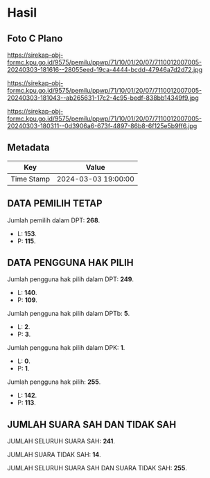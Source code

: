 # Hasil

## Foto C Plano

https://sirekap-obj-formc.kpu.go.id/9575/pemilu/ppwp/71/10/01/20/07/7110012007005-20240303-181616--28055eed-19ca-4444-bcdd-47946a7d2d72.jpg

https://sirekap-obj-formc.kpu.go.id/9575/pemilu/ppwp/71/10/01/20/07/7110012007005-20240303-181043--ab265631-17c2-4c95-bedf-838bb14349f9.jpg

https://sirekap-obj-formc.kpu.go.id/9575/pemilu/ppwp/71/10/01/20/07/7110012007005-20240303-180311--0d3906a6-673f-4897-86b8-6f125e5b9ff6.jpg


## Metadata

| Key        | Value               |
| ---------- | ------------------- |
| Time Stamp | 2024-03-03 19:00:00 |


## DATA PEMILIH TETAP

Jumlah pemilih dalam DPT: **268**.
 * L: **153**.
 * P: **115**.

## DATA PENGGUNA HAK PILIH

Jumlah pengguna hak pilih dalam DPT: **249**.
 * L: **140**.
 * P: **109**.

Jumlah pengguna hak pilih dalam DPTb: **5**.
 * L: **2**.
 * P: **3**.

Jumlah pengguna hak pilih dalam DPK: **1**.
 * L: **0**.
 * P: **1**.

Jumlah pengguna hak pilih: **255**.
 * L: **142**.
 * P: **113**.

## JUMLAH SUARA SAH DAN TIDAK SAH

JUMLAH SELURUH SUARA SAH: **241**.

JUMLAH SUARA TIDAK SAH: **14**.

JUMLAH SELURUH SUARA SAH DAN SUARA TIDAK SAH: **255**.


